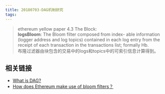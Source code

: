 ```yaml
---
title: 20180703-DAG机制研究
tags:
---
```




> ethereum yellow paper 4.3 The Block:<br>
**logsBloom**: The Bloom filter composed from index- able information (logger address and log topics) contained in each log entry from the receipt of each transaction in the transactions list; formally Hb.<br>
布隆过滤器由块包含的交易中的logs和topics中的可索引信息计算得到。



## 相关链接
* [What is DAG?](https://ethereum.stackexchange.com/questions/1993/what-actually-is-a-dag)
* [How does Ethereum make use of bloom filters？](https://ethereum.stackexchange.com/questions/3418/how-does-ethereum-make-use-of-bloom-filters)
